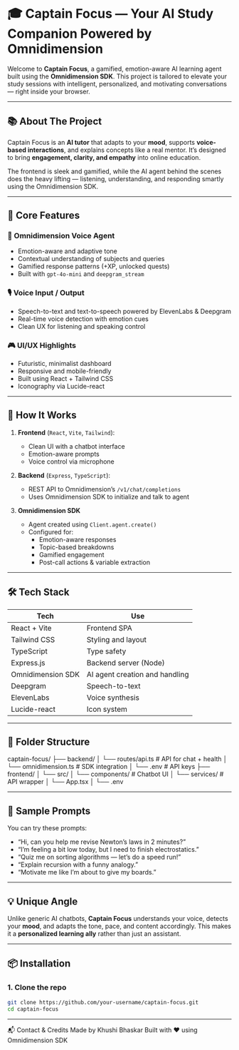# 🎓 Captain Focus — Your AI Study Companion Powered by Omnidimension

Welcome to **Captain Focus**, a gamified, emotion-aware AI learning agent built using the **Omnidimension SDK**. This project is tailored to elevate your study sessions with intelligent, personalized, and motivating conversations — right inside your browser.

---

## 📚 About The Project

Captain Focus is an **AI tutor** that adapts to your **mood**, supports **voice-based interactions**, and explains concepts like a real mentor. It’s designed to bring **engagement, clarity, and empathy** into online education.

The frontend is sleek and gamified, while the AI agent behind the scenes does the heavy lifting — listening, understanding, and responding smartly using the Omnidimension SDK.

---

## 🧠 Core Features

### 🤖 Omnidimension Voice Agent

- Emotion-aware and adaptive tone
- Contextual understanding of subjects and queries
- Gamified response patterns (+XP, unlocked quests)
- Built with `gpt-4o-mini` and `deepgram_stream`

### 🎙️ Voice Input / Output

- Speech-to-text and text-to-speech powered by ElevenLabs & Deepgram
- Real-time voice detection with emotion cues
- Clean UX for listening and speaking control

### 🎮 UI/UX Highlights

- Futuristic, minimalist dashboard
- Responsive and mobile-friendly
- Built using React + Tailwind CSS
- Iconography via Lucide-react

---

## 🧪 How It Works

1. **Frontend** (`React`, `Vite`, `Tailwind`):  
   - Clean UI with a chatbot interface
   - Emotion-aware prompts
   - Voice control via microphone

2. **Backend** (`Express`, `TypeScript`):  
   - REST API to Omnidimension’s `/v1/chat/completions`
   - Uses Omnidimension SDK to initialize and talk to agent

3. **Omnidimension SDK**  
   - Agent created using `Client.agent.create()`
   - Configured for:
     - Emotion-aware responses
     - Topic-based breakdowns
     - Gamified engagement
     - Post-call actions & variable extraction

---

## 🛠️ Tech Stack

| Tech             | Use                          |
|------------------|-------------------------------|
| React + Vite     | Frontend SPA                  |
| Tailwind CSS     | Styling and layout            |
| TypeScript       | Type safety                   |
| Express.js       | Backend server (Node)         |
| Omnidimension SDK| AI agent creation and handling|
| Deepgram         | Speech-to-text                |
| ElevenLabs       | Voice synthesis               |
| Lucide-react     | Icon system                   |

---

## 📁 Folder Structure
captain-focus/
├── backend/
│ └── routes/api.ts # API for chat + health
│ └── omnidimension.ts # SDK integration
│ └── .env # API keys
├── frontend/
│ └── src/
│ └── components/ # Chatbot UI
│ └── services/ # API wrapper
│ └── App.tsx
│ └── .env


---

## 🤖 Sample Prompts

You can try these prompts:

- “Hi, can you help me revise Newton’s laws in 2 minutes?”
- “I’m feeling a bit low today, but I need to finish electrostatics.”
- “Quiz me on sorting algorithms — let’s do a speed run!”
- “Explain recursion with a funny analogy.”
- “Motivate me like I’m about to give my boards.”

---

## 💡 Unique Angle

Unlike generic AI chatbots, **Captain Focus** understands your voice, detects your **mood**, and adapts the tone, pace, and content accordingly. This makes it a **personalized learning ally** rather than just an assistant.

---

## 📦 Installation

### 1. Clone the repo

```bash
git clone https://github.com/your-username/captain-focus.git
cd captain-focus
```
---
📬 Contact & Credits
Made by Khushi Bhaskar
Built with ❤️ using Omnidimension SDK


